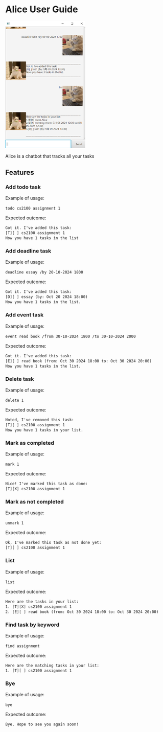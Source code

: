 # Alice User Guide

<img src="/docs/Ui.png" alt="Product screenshot" width="250"/>

Alice is a chatbot that tracks all your tasks 

## Features

### Add todo task

Example of usage:

`todo cs2100 assignment 1`

Expected outcome:

```
Got it. I've added this task: 
[T][ ] cs2100 assignment 1
Now you have 1 tasks in the list
```

###  Add deadline task

Example of usage:

`deadline essay /by 20-10-2024 1800`

Expected outcome:

```
Got it. I've added this task: 
[D][ ] essay (by: Oct 20 2024 18:00)
Now you have 1 tasks in the list.
```

### Add event task

Example of usage:

`event read book /from 30-10-2024 1800 /to 30-10-2024 2000`

Expected outcome:

```
Got it. I've added this task: 
[E][ ] read book (from: Oct 30 2024 18:00 to: Oct 30 2024 20:00)
Now you have 1 tasks in the list.
```

### Delete task

Example of usage:

`delete 1`

Expected outcome:

```
Noted, I've removed this task:
[T][ ] cs2100 assignment 1
Now you have 1 tasks in your list.
```

### Mark as completed


Example of usage:

`mark 1`

Expected outcome:

```
Nice! I've marked this task as done:
[T][X] cs2100 assignment 1
```

### Mark as not completed


Example of usage:

`unmark 1`

Expected outcome:

```
Ok, I've marked this task as not done yet:
[T][ ] cs2100 assignment 1
```
### List

Example of usage:

`list`

Expected outcome:

```
Here are the tasks in your list: 
1. [T][X] cs2100 assignment 1
2. [E][ ] read book (from: Oct 30 2024 18:00 to: Oct 30 2024 20:00)
```

### Find task by keyword

Example of usage:

`find assignment`

Expected outcome:

```
Here are the matching tasks in your list:
1. [T][ ] cs2100 assignment 1
```

### Bye

Example of usage:

`bye`

Expected outcome:

```
Bye. Hope to see you again soon!
```